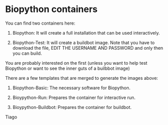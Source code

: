 Biopython containers
====================

You can find two containers here:


1. Biopython: It will create a full installation that can be used
   interactively.

2. Biopython-Test: It will create a buildbot image. Note that you have
   to download the file, EDIT THE USERNAME AND PASSWORD and only then
   you can build.

You are probably interested on the first (unless you want to help test
Biopython or want to see the inner guts of a builbbot image)

There are a few templates that are merged to generate the images above:

1. Biopython-Basic: The necessary software for Biopython.

2. Bioypython-Run: Prepares the container for interactive run.

3. Bioypython-Buildbot: Prepares the container for buildbot.


Tiago
